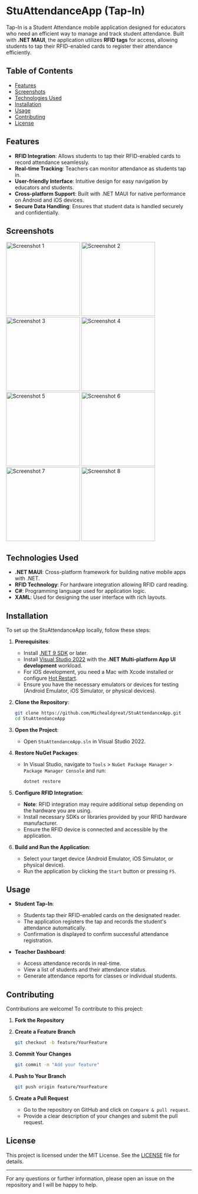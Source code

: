 # StuAttendanceApp (Tap-In)

Tap-In is a Student Attendance mobile application designed for educators who need an efficient way to manage and track student attendance. Built with **.NET MAUI**, the application utilizes **RFID tags** for access, allowing students to tap their RFID-enabled cards to register their attendance efficiently.

## Table of Contents

- [Features](#features)
- [Screenshots](#screenshots)
- [Technologies Used](#technologies-used)
- [Installation](#installation)
- [Usage](#usage)
- [Contributing](#contributing)
- [License](#license)

## Features

- **RFID Integration**: Allows students to tap their RFID-enabled cards to record attendance seamlessly.
- **Real-time Tracking**: Teachers can monitor attendance as students tap in.
- **User-friendly Interface**: Intuitive design for easy navigation by educators and students.
- **Cross-platform Support**: Built with .NET MAUI for native performance on Android and iOS devices.
- **Secure Data Handling**: Ensures that student data is handled securely and confidentially.

## Screenshots

<img src="StudentAttendanceApp/Documentation/TapInScreen1.jpg" alt="Screenshot 1" width="200"/>
<img src="StudentAttendanceApp/Documentation/TapInScreen2.jpg" alt="Screenshot 2" width="200"/>
<img src="StudentAttendanceApp/Documentation/TapInScreen3.jpg" alt="Screenshot 3" width="200"/>
<img src="StudentAttendanceApp/Documentation/TapInScreen4.jpg" alt="Screenshot 4" width="200"/>
<img src="StudentAttendanceApp/Documentation/TapInScreen5.jpg" alt="Screenshot 5" width="200"/>
<img src="StudentAttendanceApp/Documentation/TapInScreen6.jpg" alt="Screenshot 6" width="200"/>
<img src="StudentAttendanceApp/Documentation/TapInScreen7.jpg" alt="Screenshot 7" width="200"/>
<img src="StudentAttendanceApp/Documentation/TapInScreen8.jpg" alt="Screenshot 8" width="200"/>

## Technologies Used

- **.NET MAUI**: Cross-platform framework for building native mobile apps with .NET.
- **RFID Technology**: For hardware integration allowing RFID card reading.
- **C#**: Programming language used for application logic.
- **XAML**: Used for designing the user interface with rich layouts.

## Installation

To set up the StuAttendanceApp locally, follow these steps:

1. **Prerequisites**:

   - Install [.NET 9 SDK](https://dotnet.microsoft.com/download/dotnet/9.0) or later.
   - Install [Visual Studio 2022](https://visualstudio.microsoft.com/downloads/) with the **.NET Multi-platform App UI development** workload.
   - For iOS development, you need a Mac with Xcode installed or configure [Hot Restart](https://docs.microsoft.com/en-us/dotnet/maui/ios/hot-restart).
   - Ensure you have the necessary emulators or devices for testing (Android Emulator, iOS Simulator, or physical devices).

2. **Clone the Repository**:

   ```bash
   git clone https://github.com/Michealdgreat/StuAttendanceApp.git
   cd StuAttendanceApp
   ```

3. **Open the Project**:

   - Open `StuAttendanceApp.sln` in Visual Studio 2022.

4. **Restore NuGet Packages**:

   - In Visual Studio, navigate to `Tools` > `NuGet Package Manager` > `Package Manager Console` and run:
     ```bash
     dotnet restore
     ```

5. **Configure RFID Integration**:

   - **Note**: RFID integration may require additional setup depending on the hardware you are using.
   - Install necessary SDKs or libraries provided by your RFID hardware manufacturer.
   - Ensure the RFID device is connected and accessible by the application.

6. **Build and Run the Application**:

   - Select your target device (Android Emulator, iOS Simulator, or physical device).
   - Run the application by clicking the `Start` button or pressing `F5`.

## Usage

- **Student Tap-In**:

  - Students tap their RFID-enabled cards on the designated reader.
  - The application registers the tap and records the student's attendance automatically.
  - Confirmation is displayed to confirm successful attendance registration.

- **Teacher Dashboard**:

  - Access attendance records in real-time.
  - View a list of students and their attendance status.
  - Generate attendance reports for classes or individual students.

## Contributing

Contributions are welcome! To contribute to this project:

1. **Fork the Repository**

2. **Create a Feature Branch**

   ```bash
   git checkout -b feature/YourFeature
   ```

3. **Commit Your Changes**

   ```bash
   git commit -m "Add your feature"
   ```

4. **Push to Your Branch**

   ```bash
   git push origin feature/YourFeature
   ```

5. **Create a Pull Request**

   - Go to the repository on GitHub and click on `Compare & pull request`.
   - Provide a clear description of your changes and submit the pull request.

## License

This project is licensed under the MIT License. See the [LICENSE](LICENSE) file for details.

---

For any questions or further information, please open an issue on the repository and I will be happy to help.
